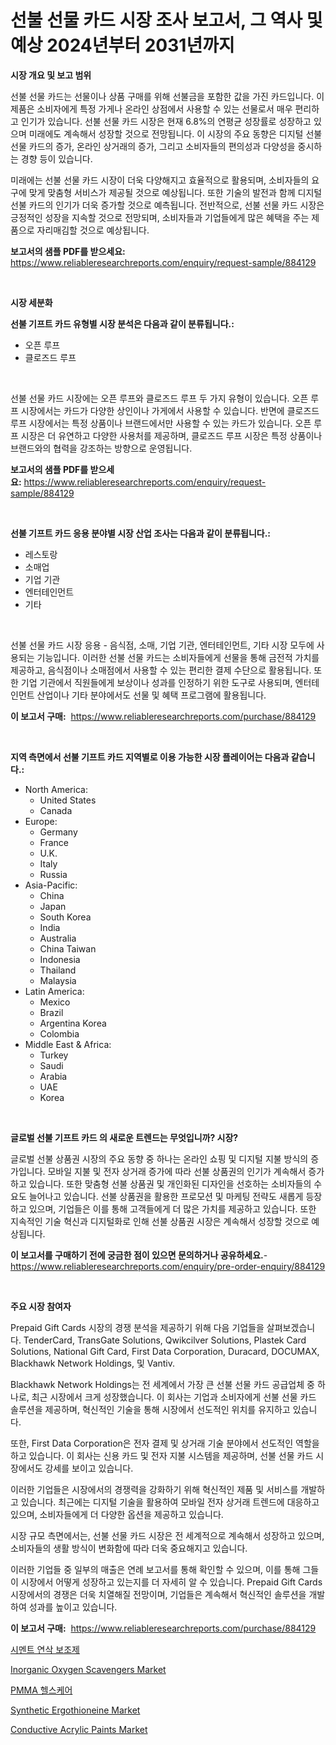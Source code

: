 <p><h1>선불 선물 카드 시장 조사 보고서, 그 역사 및 예상 2024년부터 2031년까지</h1></p><p><strong>시장 개요 및 보고 범위</strong></p>
<p><p>선불 선물 카드는 선물이나 상품 구매를 위해 선불금을 포함한 값을 가진 카드입니다. 이 제품은 소비자에게 특정 가게나 온라인 상점에서 사용할 수 있는 선물로서 매우 편리하고 인기가 있습니다. 선불 선물 카드 시장은 현재 6.8%의 연평균 성장률로 성장하고 있으며 미래에도 계속해서 성장할 것으로 전망됩니다. 이 시장의 주요 동향은 디지털 선불 선물 카드의 증가, 온라인 상거래의 증가, 그리고 소비자들의 편의성과 다양성을 중시하는 경향 등이 있습니다. </p><p>미래에는 선불 선물 카드 시장이 더욱 다양해지고 효율적으로 활용되며, 소비자들의 요구에 맞게 맞춤형 서비스가 제공될 것으로 예상됩니다. 또한 기술의 발전과 함께 디지털 선불 카드의 인기가 더욱 증가할 것으로 예측됩니다. 전반적으로, 선불 선물 카드 시장은 긍정적인 성장을 지속할 것으로 전망되며, 소비자들과 기업들에게 많은 혜택을 주는 제품으로 자리매김할 것으로 예상됩니다.</p></p>
<p><strong>보고서의 샘플 PDF를 받으세요:</strong> <a href="https://www.reliableresearchreports.com/enquiry/request-sample/884129">https://www.reliableresearchreports.com/enquiry/request-sample/884129</a></p>
<p>&nbsp;</p>
<p><strong>시장 세분화</strong></p>
<p><strong>선불 기프트 카드 유형별 시장 분석은 다음과 같이 분류됩니다.:</strong></p>
<p><ul><li>오픈 루프</li><li>클로즈드 루프</li></ul></p>
<p>&nbsp;</p>
<p><p>선불 선물 카드 시장에는 오픈 루프와 클로즈드 루프 두 가지 유형이 있습니다. 오픈 루프 시장에서는 카드가 다양한 상인이나 가게에서 사용할 수 있습니다. 반면에 클로즈드 루프 시장에서는 특정 상품이나 브랜드에서만 사용할 수 있는 카드가 있습니다. 오픈 루프 시장은 더 유연하고 다양한 사용처를 제공하며, 클로즈드 루프 시장은 특정 상품이나 브랜드와의 협력을 강조하는 방향으로 운영됩니다.</p></p>
<p><strong>보고서의 샘플 PDF를 받으세요:</strong>&nbsp;<a href="https://www.reliableresearchreports.com/enquiry/request-sample/884129">https://www.reliableresearchreports.com/enquiry/request-sample/884129</a></p>
<p>&nbsp;</p>
<p><strong> 선불 기프트 카드 응용 분야별 시장 산업 조사는 다음과 같이 분류됩니다.:</strong></p>
<p><ul><li>레스토랑</li><li>소매업</li><li>기업 기관</li><li>엔터테인먼트</li><li>기타</li></ul></p>
<p>&nbsp;</p>
<p><p>선불 선물 카드 시장 응용 - 음식점, 소매, 기업 기관, 엔터테인먼트, 기타 시장 모두에 사용되는 기능입니다. 이러한 선불 선물 카드는 소비자들에게 선물을 통해 금전적 가치를 제공하고, 음식점이나 소매점에서 사용할 수 있는 편리한 결제 수단으로 활용됩니다. 또한 기업 기관에서 직원들에게 보상이나 성과를 인정하기 위한 도구로 사용되며, 엔터테인먼트 산업이나 기타 분야에서도 선물 및 혜택 프로그램에 활용됩니다.</p></p>
<p><strong>이 보고서 구매:</strong>&nbsp; <a href="https://www.reliableresearchreports.com/purchase/884129">https://www.reliableresearchreports.com/purchase/884129</a></p>
<p>&nbsp;</p>
<p><strong>지역 측면에서 선불 기프트 카드 지역별로 이용 가능한 시장 플레이어는 다음과 같습니다.:</strong></p>
<p><ul>
    <li>
        North America:
        <ul>
            <li>United States</li>
            <li>Canada</li>
        </ul>
    </li>
    <li>
        Europe:
        <ul>
            <li>Germany</li>
            <li>France</li>
            <li>U.K.</li>
            <li>Italy</li>
            <li>Russia</li>
        </ul>
    </li>
    <li>
        Asia-Pacific:
        <ul>
            <li>China</li>
            <li>Japan</li>
            <li>South Korea</li>
            <li>India</li>
            <li>Australia</li>
            <li>China Taiwan</li>
            <li>Indonesia</li>
            <li>Thailand</li>
            <li>Malaysia</li>
        </ul>
    </li>
    <li>
        Latin America:
        <ul>
            <li>Mexico</li>
            <li>Brazil</li>
            <li>Argentina Korea</li>
            <li>Colombia</li>
        </ul>
    </li>
    <li>
        Middle East & Africa:
        <ul>
            <li>Turkey</li>
            <li>Saudi</li>
            <li>Arabia</li>
            <li>UAE</li>
            <li>Korea</li>
        </ul>
    </li>
    </ul></p>
<p>&nbsp;</p>
<p><strong>글로벌 선불 기프트 카드 의 새로운 트렌드는 무엇입니까? 시장?</strong></p>
<p><p>글로벌 선불 상품권 시장의 주요 동향 중 하나는 온라인 쇼핑 및 디지털 지불 방식의 증가입니다. 모바일 지불 및 전자 상거래 증가에 따라 선불 상품권의 인기가 계속해서 증가하고 있습니다. 또한 맞춤형 선불 상품권 및 개인화된 디자인을 선호하는 소비자들의 수요도 늘어나고 있습니다. 선불 상품권을 활용한 프로모션 및 마케팅 전략도 새롭게 등장하고 있으며, 기업들은 이를 통해 고객들에게 더 많은 가치를 제공하고 있습니다. 또한 지속적인 기술 혁신과 디지털화로 인해 선불 상품권 시장은 계속해서 성장할 것으로 예상됩니다.</p></p>
<p><strong>이 보고서를 구매하기 전에 궁금한 점이 있으면 문의하거나 공유하세요.</strong>- <a href="https://www.reliableresearchreports.com/enquiry/pre-order-enquiry/884129">https://www.reliableresearchreports.com/enquiry/pre-order-enquiry/884129</a></p>
<p>&nbsp;</p>
<p><strong>주요 시장 참여자</strong></p>
<p><p>Prepaid Gift Cards 시장의 경쟁 분석을 제공하기 위해 다음 기업들을 살펴보겠습니다. TenderCard, TransGate Solutions, Qwikcilver Solutions, Plastek Card Solutions, National Gift Card, First Data Corporation, Duracard, DOCUMAX, Blackhawk Network Holdings, 및 Vantiv.</p><p>Blackhawk Network Holdings는 전 세계에서 가장 큰 선불 선물 카드 공급업체 중 하나로, 최근 시장에서 크게 성장했습니다. 이 회사는 기업과 소비자에게 선불 선물 카드 솔루션을 제공하며, 혁신적인 기술을 통해 시장에서 선도적인 위치를 유지하고 있습니다.</p><p>또한, First Data Corporation은 전자 결제 및 상거래 기술 분야에서 선도적인 역할을 하고 있습니다. 이 회사는 신용 카드 및 전자 지불 시스템을 제공하며, 선불 선물 카드 시장에서도 강세를 보이고 있습니다.</p><p>이러한 기업들은 시장에서의 경쟁력을 강화하기 위해 혁신적인 제품 및 서비스를 개발하고 있습니다. 최근에는 디지털 기술을 활용하여 모바일 전자 상거래 트렌드에 대응하고 있으며, 소비자들에게 더 다양한 옵션을 제공하고 있습니다.</p><p>시장 규모 측면에서는, 선불 선물 카드 시장은 전 세계적으로 계속해서 성장하고 있으며, 소비자들의 생활 방식이 변화함에 따라 더욱 중요해지고 있습니다.</p><p>이러한 기업들 중 일부의 매출은 연례 보고서를 통해 확인할 수 있으며, 이를 통해 그들이 시장에서 어떻게 성장하고 있는지를 더 자세히 알 수 있습니다. Prepaid Gift Cards 시장에서의 경쟁은 더욱 치열해질 전망이며, 기업들은 계속해서 혁신적인 솔루션을 개발하여 성과를 높이고 있습니다.</p></p>
<p><strong>이 보고서 구매:</strong>&nbsp;&nbsp;<a href="https://www.reliableresearchreports.com/purchase/884129">https://www.reliableresearchreports.com/purchase/884129</a></p>
<p><p><a href="https://github.com/sougarounis/Market-Research-Report-List-3/blob/main/16654101216.md">시멘트 연삭 보조제</a></p><p><a href="https://github.com/RichRobinson5/Market-Research-Report-List-4/blob/main/inorganic-oxygen-scavengers-market.md">Inorganic Oxygen Scavengers Market</a></p><p><a href="https://github.com/vs2869dizt0/Market-Research-Report-List-1/blob/main/34056081217.md">PMMA 헬스케어</a></p><p><a href="https://issuu.com/reportprime-2/docs/synthetic-ergothioneine-market-size-2030.pptx">Synthetic Ergothioneine Market</a></p><p><a href="https://github.com/gdfhhhj/Market-Research-Report-List-3/blob/main/conductive-acrylic-paints-market.md">Conductive Acrylic Paints Market</a></p></p>
